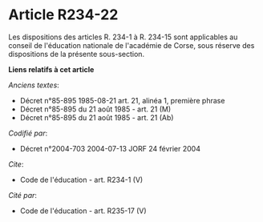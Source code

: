 # Article R234-22

Les dispositions des articles R. 234-1 à R. 234-15 sont applicables au conseil de l'éducation nationale de l'académie de
Corse, sous réserve des dispositions de la présente sous-section.

**Liens relatifs à cet article**

_Anciens textes_:

  - Décret n°85-895 1985-08-21 art. 21, alinéa 1, première phrase
  - Décret n°85-895 du 21 août 1985 - art. 21 (M)
  - Décret n°85-895 du 21 août 1985 - art. 21 (Ab)

_Codifié par_:

  - Décret n°2004-703 2004-07-13 JORF 24 février 2004

_Cite_:

  - Code de l'éducation - art. R234-1 (V)

_Cité par_:

  - Code de l'éducation - art. R235-17 (V)
